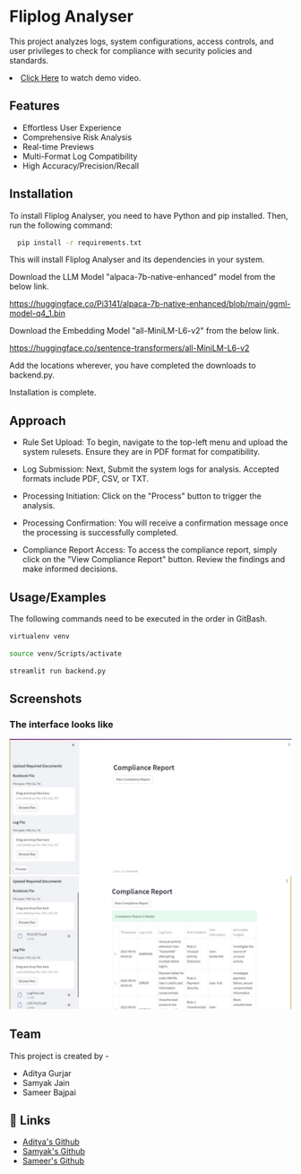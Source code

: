 
# Fliplog Analyser

This project analyzes logs, system configurations,
access controls, and user privileges to check for compliance with security policies and
standards.
<li><a target="_blank" href="https://https://drive.google.com/drive/u/0/folders/1pqfx6EE5LtkrML-hh0T2pr8Z9ORnFSOd" >Click Here</a> to watch demo video.</li>


## Features

- Effortless User Experience
- Comprehensive Risk Analysis
- Real-time Previews
- Multi-Format Log Compatibility
- High Accuracy/Precision/Recall



## Installation

To install Fliplog Analyser, you need to have Python and pip installed. Then, run the following command:

```bash
  pip install -r requirements.txt
````
This will install Fliplog Analyser and its dependencies in your system.

Download the LLM Model "alpaca-7b-native-enhanced" model from the below link.

https://huggingface.co/Pi3141/alpaca-7b-native-enhanced/blob/main/ggml-model-q4_1.bin
    
Download the Embedding Model "all-MiniLM-L6-v2" from the below link.

https://huggingface.co/sentence-transformers/all-MiniLM-L6-v2

Add the locations wherever, you have completed the downloads to backend.py.

Installation is complete.

## Approach 


- Rule Set Upload: To begin, navigate to the top-left menu and upload the system rulesets. Ensure they are in PDF format for compatibility.

- Log Submission: Next, Submit the system logs for analysis. Accepted formats include PDF, CSV, or TXT. 

- Processing Initiation: Click on the "Process" button to trigger the analysis. 

- Processing Confirmation: You will receive a confirmation message once the processing is successfully completed. 

- Compliance Report Access: To access the compliance report, simply click on the "View Compliance Report" button. Review the findings and make informed decisions.
## Usage/Examples

The following commands need to be executed in the order in GitBash.
```bash 
virtualenv venv
```

```bash
source venv/Scripts/activate
```

```bash
streamlit run backend.py 
```





## Screenshots

### The interface looks like 
![App Screenshot](Image1.jpg)
![App Screenshot](Image2.jpg)

## Team 

This project is created by - 
- Aditya Gurjar 
- Samyak Jain 
- Sameer Bajpai
## 🔗 Links

- [Aditya's Github](https://github.com/gurjaraditya) 
- [Samyak's Github](https://github.com/Sam9685)
- [Sameer's Github](https://github.com/bajpai13)

 

